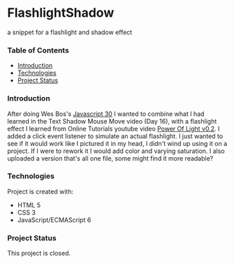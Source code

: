 # FlashlightShadow
 a snippet for a flashlight and shadow effect

  ### Table of Contents
* [Introduction](#introduction)
* [Technologies](#technologies)
* [Project Status](#project-status)
 
 
### Introduction
After doing Wes Bos's [Javascript 30](https://javascript30.com) I wanted to combine what I had learned in the Text Shadow Mouse Move video (Day 16), with a flashlight effect I learned from Online Tutorials youtube video [Power Of Light v0.2](http://youtu.be/SHRcgP_IZHI). I added a click event listener to simulate an actual flashlight. I just wanted to see if it would work like I pictured it in my head, I didn't wind up using it on a project. If I were to rework it I would add color and varying saturation. I also uploaded a version that's all one file, some might find it more readable?


### Technologies
Project is created with:
* HTML 5
* CSS 3
* JavaScript/ECMAScript 6


### Project Status
This project is closed. 

